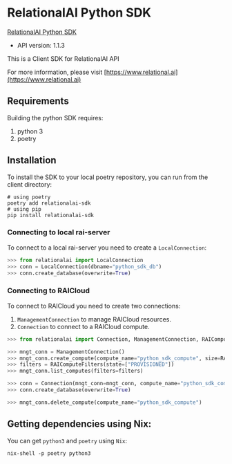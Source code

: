 # RelationalAI Python SDK

[RelationalAI Python SDK](https://github.com/RelationalAI-oss/relationalai-sdk-python)
- API version: 1.1.3

This is a Client SDK for RelationalAI API

  For more information, please visit [https://www.relational.ai](https://www.relational.ai)

## Requirements

Building the python SDK requires:
1. python 3
2. poetry

## Installation

To install the SDK to your local poetry repository, you can run from the client directory:
```shell
# using poetry
poetry add relationalai-sdk
# using pip
pip install relationalai-sdk
```

### Connecting to local rai-server

To connect to a local rai-server you need to create a `LocalConnection`:
```python
>>> from relationalai import LocalConnection
>>> conn = LocalConnection(dbname="python_sdk_db")
>>> conn.create_database(overwrite=True)
```

### Connecting to RAICloud

To connect to RAICloud you need to create two connections:
1. `ManagementConnection` to manage RAICloud resources.
2. `Connection` to connect to a RAICloud compute.
```python
>>> from relationalai import Connection, ManagementConnection, RAIComputeSize, RAIComputeFilters

>>> mngt_conn = ManagementConnection()
>>> mngt_conn.create_compute(compute_name="python_sdk_compute", size=RAIComputeSize("XS"))
>>> filters = RAIComputeFilters(state=["PROVISIONED"])
>>> mngt_conn.list_computes(filters=filters)

>>> conn = Connection(mngt_conn=mngt_conn, compute_name="python_sdk_compute", dbname="python_sdk_db")
>>> conn.create_database(overwrite=True)

>>> mngt_conn.delete_compute(compute_name="python_sdk_compute")
```

## Getting dependencies using Nix:

You can get `python3` and `poetry` using `Nix`:
```shell
nix-shell -p poetry python3
```